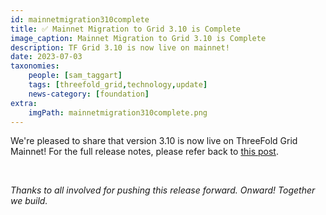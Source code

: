 ```yaml
---
id: mainnetmigration310complete
title: ✅ Mainnet Migration to Grid 3.10 is Complete
image_caption: Mainnet Migration to Grid 3.10 is Complete
description: TF Grid 3.10 is now live on mainnet!
date: 2023-07-03
taxonomies:
    people: [sam_taggart]
    tags: [threefold_grid,technology,update]
    news-category: [foundation]
extra:
    imgPath: mainnetmigration310complete.png
---
```


We're pleased to share that version 3.10 is now live on ThreeFold Grid Mainnet! For the full release notes, please refer back to [this post](https://forum.threefold.io/t/gep-for-grid-3-10-on-mainnet/3985).

<br/>

*Thanks to all involved for pushing this release forward. Onward! Together we build.*